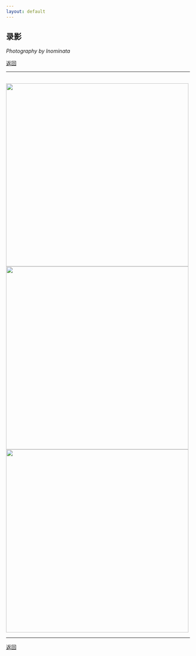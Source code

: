 ```yaml
---
layout: default
---
```


## 录影

_Photography by Inominata_

[返回](../)

* * *

<br />

<img src="../docs/assets/images/no_interlopers.jpg" width="500" />

<br />

<img src="../docs/assets/images/coordination.jpg" width="500" />

<br />

<img src="../docs/assets/images/of_murder.png" width="500" />

<br />

* * *

[返回](../)
